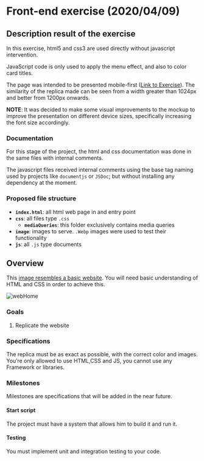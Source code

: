 # Front-end exercise (2020/04/09)

## Description result of the exercise

In this exercise, html5 and css3 are used directly without javascript intervention.

JavaScript code is only used to apply the menu effect, and also to color card titles.

The page was intended to be presented mobile-first ([Link to Exercise](https://jhnemogap.github.io/front-end_exercise_200409/)). The similarity of the replica made can be seen from a width greater than 1024px and better from 1200px onwards.

**NOTE**: It was decided to make some visual improvements to the mockup to improve the presentation on different device sizes, specifically increasing the font size accordingly.

### Documentation

For this stage of the project, the html and css documentation was done in the same files with internal comments.

The javascript files received internal comments using the base tag naming used by projects like `documentjs` or `JSDoc`; but without installing any dependency at the moment.

### Proposed file structure

- **`index.html`**: all html web page in and entry point
- **`css`**: all files type `.css`
  - **`mediaQueries`**: this folder exclusively contains media queries
- **`image`**: images to serve. `.Webp` images were used to test their functionality
- **`js`**: all `.js` type documents

## Overview

This [image resembles a basic website](./resources/webImageHome.png). You will need basic understanding of HTML and CSS in order to achieve this.

![webHome](./resources/webImageHome.png)

### Goals

1. Replicate the website

### Specifications

The replica must be as exact as possible, with the correct color and images.
You’re only allowed to use HTML,CSS and JS, you cannot use any Framework or libraries.

### Milestones

Milestones are specifications that will be added in the near future.

#### Start script

The project must have a system that allows him to build it and run it.

#### Testing

You must implement unit and integration testing to your code.
